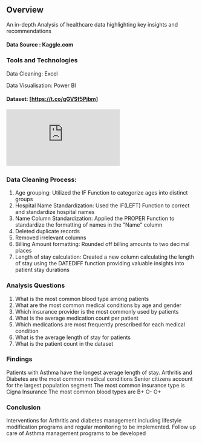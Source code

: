 ## **Overview**

An in-depth Analysis of healthcare data highlighting key insights and recommendations

#### Data Source : Kaggle.com

### Tools and Technologies

Data Cleaning: Excel

Data Visualisation: Power BI

#### Dataset: [https://t.co/gGVSf5Pjbm]

![image_alt](https://github.com/MsCorlette/Healthcare-Analysis/blob/2b6d2a2703adbf9f2df6d26f65be35d4541bcc69/healthcare_%20github.pdf)

### Data Cleaning Process:

1. Age grouping: Utilized the IF Function to categorize ages into distinct groups
2. Hospital Name Standardization: Used the IF(LEFT) Function to correct and standardize hospital names
3. Name Column Standardization: Applied the PROPER Function to standardize the formatting of names in the "Name" column
4. Deleted duplicate records
5. Removed irrelevant columns
6. Billing Amount formatting: Rounded off billing amounts to two decimal places
7. Length of stay calculation: Created a new column calculating the length of stay using the DATEDIFF function providing valuable insights into patient stay durations

### Analysis Questions

1. What is the most common blood type among patients
2. What are the most common medical conditions by age and gender
3. Which insurance provider is the most commonly used by patients
4. What is the average medication count per patient
5. Which medications are most frequently prescribed for each medical condition
6. What is the average length of stay for patients
7. What is the patient count in the dataset

### Findings 

Patients with Asthma have the longest average length of stay.
Arthritis and Diabetes are the most common medical conditions
Senior citizens account for the largest population segment
The most common insurance type is Cigna Insurance
The most common blood types are B+ O- O+

### Conclusion

Interventions for Arthritis and diabetes management including lifestyle modification programs and regular monitoring to be implemented.
Follow up care of Asthma management programs to be developed





